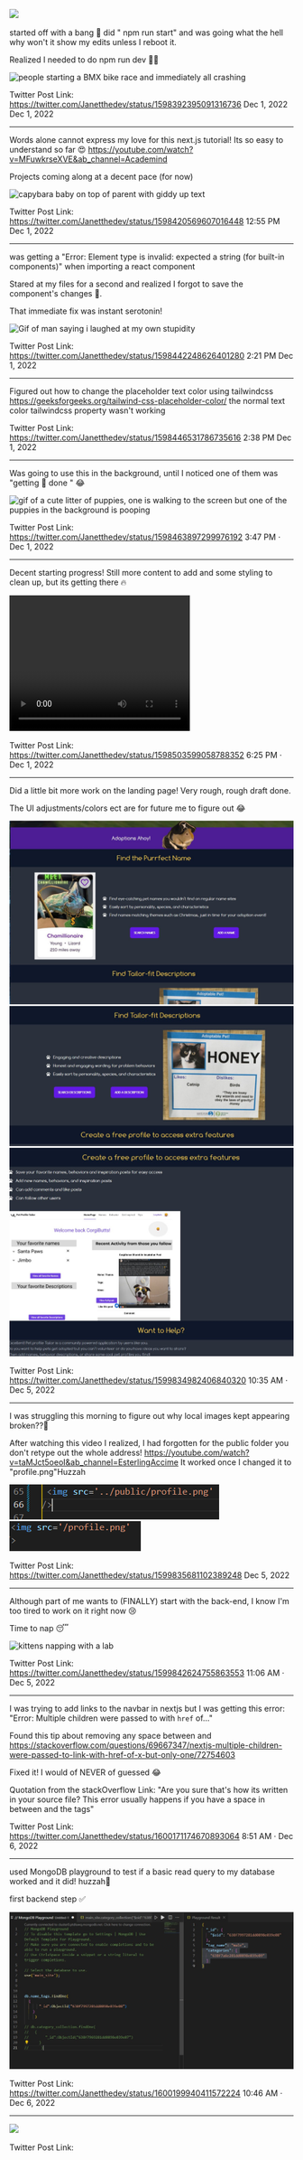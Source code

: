 ![  ]()

started off with a bang 🤣 did " npm run start" and was going what the hell why won't it show my edits unless I reboot it.

Realized I needed to do npm run dev 🤦‍♀️

![people starting a BMX bike race and immediately all crashing](https://cyclepista.files.wordpress.com/2011/05/bmx-race-start-fail.gif)

Twitter Post Link: https://twitter.com/Janetthedev/status/1598392395091316736 Dec 1, 2022 Dec 1, 2022

---

Words alone cannot express my love for this next.js tutorial! Its so easy to understand so far 😍
https://youtube.com/watch?v=MFuwkrseXVE&ab_channel=Academind

Projects coming along at a decent pace (for now)

![capybara baby on top of parent with giddy up text](https://i.imgur.com/m8qNvan.gif)

Twitter Post Link: https://twitter.com/Janetthedev/status/1598420569607016448 12:55 PM Dec 1, 2022

---

was getting a "Error: Element type is invalid: expected a string (for built-in components)" when importing a react component

Stared at my files for a second and realized I forgot to save the component's changes 🤡.

That immediate fix was instant serotonin!

![Gif of man saying i laughed at my own stupidity  ](https://media.tenor.com/LLFoEQ1oKNkAAAAM/i-laughed-at-my-own-stupidity-liam-scott-edwards.gif)

Twitter Post Link: https://twitter.com/Janetthedev/status/1598442248626401280 2:21 PM Dec 1, 2022

---

Figured out how to change the placeholder text color using tailwindcss https://geeksforgeeks.org/tailwind-css-placeholder-color/ the normal text color tailwindcss property wasn't working

Twitter Post Link: https://twitter.com/Janetthedev/status/1598446531786735616 2:38 PM Dec 1, 2022

---

Was going to use this in the background, until I noticed one of them was "getting 💩 done " 😂

![ gif of a cute litter of puppies, one is walking to the screen but one of the puppies in the background is pooping ](https://tinyurl.com/5n73j6fv)

Twitter Post Link: https://twitter.com/Janetthedev/status/1598463897299976192 3:47 PM · Dec 1, 2022

---

Decent starting progress! Still more content to add and some styling to clean up, but its getting there 🔥

<video src="images/starting_progress.mp4" width="320" height="240" controls></video>

Twitter Post Link: https://twitter.com/Janetthedev/status/1598503599058788352 6:25 PM · Dec 1, 2022

---

Did a little bit more work on the landing page! Very rough, rough draft done.

The UI adjustments/colors ect are for future me to figure out 😂

![alt text](images/FjPA_pbUAAABfrA.jpg)
![alt text](images/FjPBKsaUUAEcIpa.jpg)
![alt text](images/FjPBOd6VEAALXub.jpg)

Twitter Post Link: https://twitter.com/Janetthedev/status/1599834982406840320 10:35 AM · Dec 5, 2022

---

I was struggling this morning to figure out why local images kept appearing broken??🥴

After watching this video I realized, I had forgotten for the public folder you don't retype out the whole address!
https://youtube.com/watch?v=taMJct5oeoI&ab_channel=EsterlingAccime
It worked once I changed it to "profile.png"Huzzah

![alt text](images/FjPBnn-UcAATiym.png)
![alt text](images/FjPBp2-VsAEsLCX.png)

Twitter Post Link: https://twitter.com/Janetthedev/status/1599835681102389248 Dec 5, 2022

---

Although part of me wants to (FINALLY) start with the back-end, I know I'm too tired to work on it right now 😢

Time to nap 😴

![kittens napping with a lab](https://global.discourse-cdn.com/pocketgems/uploads/episodeinteractive/original/3X/1/6/1674dd4a4ac922731a6f0f616d7763b45d7a43a5.gif)

Twitter Post Link: https://twitter.com/Janetthedev/status/1599842624755863553 11:06 AM · Dec 5, 2022

---

I was trying to add links to the navbar in nextjs but I was getting this error:
"Error: Multiple children were passed to <Link> with `href` of..."

Found this tip about removing any space between <Link> and <a> https://stackoverflow.com/questions/69667347/nextjs-multiple-children-were-passed-to-link-with-href-of-x-but-only-one/72754603

Fixed it! I would of NEVER of guessed 😂

Quotation from the stackOverflow Link: "Are you sure that's how its written in your source file? This error usually happens if you have a space in between <Link> and the <a> tags"

Twitter Post Link: https://twitter.com/Janetthedev/status/1600171174670893064 8:51 AM · Dec 6, 2022

---

used MongoDB playground to test if a basic read query to my database worked and it did! huzzah🎊

first backend step ✅

![alt text](images/FjUM_FsUcAA81mA.jpg)

Twitter Post Link: https://twitter.com/Janetthedev/status/1600199940411572224 10:46 AM · Dec 6, 2022

---

![  ]()

Twitter Post Link:
